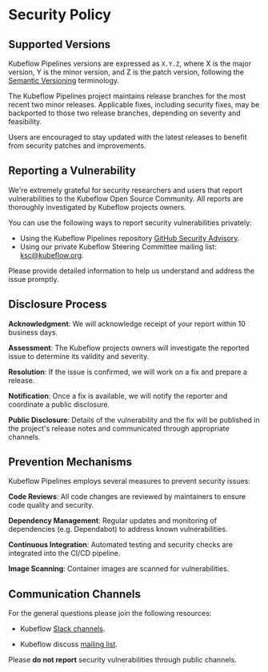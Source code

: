 # Security Policy

## Supported Versions

Kubeflow Pipelines versions are expressed as `X.Y.Z`, where X is the major version,
Y is the minor version, and Z is the patch version, following the
[Semantic Versioning](https://semver.org/) terminology.

The Kubeflow Pipelines project maintains release branches for the most recent two minor releases.
Applicable fixes, including security fixes, may be backported to those two release branches,
depending on severity and feasibility.

Users are encouraged to stay updated with the latest releases to benefit from security patches and
improvements.

## Reporting a Vulnerability

We're extremely grateful for security researchers and users that report vulnerabilities to the
Kubeflow Open Source Community. All reports are thoroughly investigated by Kubeflow projects owners.

You can use the following ways to report security vulnerabilities privately:

- Using the Kubeflow Pipelines repository [GitHub Security Advisory](https://github.com/kubeflow/pipelines/security/advisories/new).
- Using our private Kubeflow Steering Committee mailing list: ksc@kubeflow.org.

Please provide detailed information to help us understand and address the issue promptly.

## Disclosure Process

**Acknowledgment**: We will acknowledge receipt of your report within 10 business days.

**Assessment**: The Kubeflow projects owners will investigate the reported issue to determine its
validity and severity.

**Resolution**: If the issue is confirmed, we will work on a fix and prepare a release.

**Notification**: Once a fix is available, we will notify the reporter and coordinate a public
disclosure.

**Public Disclosure**: Details of the vulnerability and the fix will be published in the project's
release notes and communicated through appropriate channels.

## Prevention Mechanisms

Kubeflow Pipelines employs several measures to prevent security issues:

**Code Reviews**: All code changes are reviewed by maintainers to ensure code quality and security.

**Dependency Management**: Regular updates and monitoring of dependencies (e.g. Dependabot) to
address known vulnerabilities.

**Continuous Integration**: Automated testing and security checks are integrated into the CI/CD pipeline.

**Image Scanning**: Container images are scanned for vulnerabilities.

## Communication Channels

For the general questions please join the following resources:

- Kubeflow [Slack channels](https://www.kubeflow.org/docs/about/community/#kubeflow-slack-channels).

- Kubeflow discuss [mailing list](https://www.kubeflow.org/docs/about/community/#kubeflow-mailing-list).

Please **do not report** security vulnerabilities through public channels.
